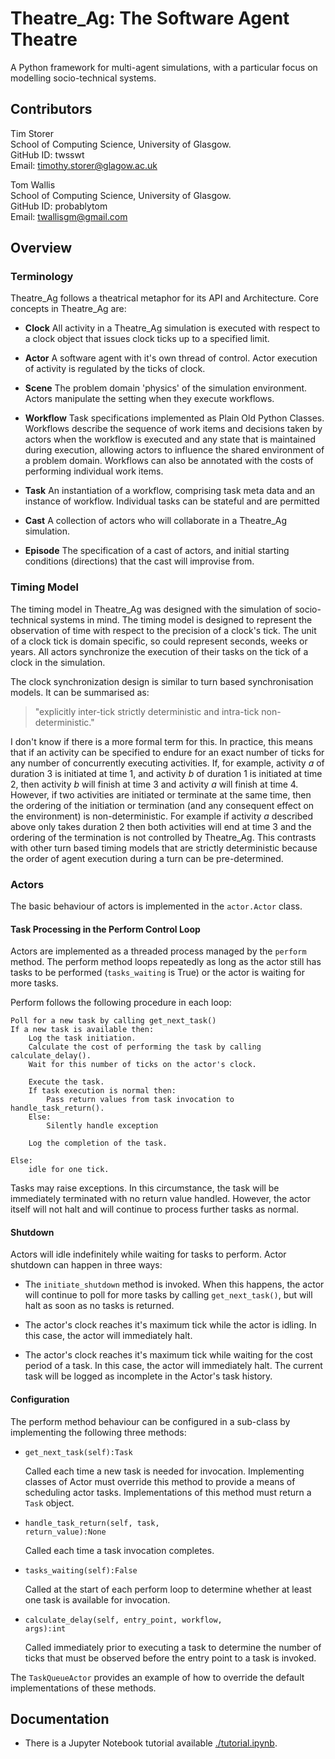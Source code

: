 
# Theatre_Ag: The Software Agent Theatre

A Python framework for multi-agent simulations, with a particular focus on modelling socio-technical systems.

## Contributors

Tim Storer<br/>
School of Computing Science, University of Glasgow.<br/>
GitHub ID: twsswt<br>
Email: [timothy.storer@glagow.ac.uk](mailto:timothy.storer@glagow.ac.uk)

Tom Wallis<br/>
School of Computing Science, University of Glasgow.<br/>
GitHub ID: probablytom<br>
Email: [twallisgm@gmail.com](mailto:twallisgm@gmail.com)

## Overview

### Terminology

Theatre_Ag follows a theatrical metaphor for its API and Architecture.  Core concepts in Theatre_Ag are:

 * **Clock** All activity in a Theatre_Ag simulation is executed with respect to a clock object that issues clock ticks
   up to a specified limit.

 * **Actor** A software agent with it's own thread of control.  Actor execution of activity is regulated by the ticks of
   clock.

 * **Scene** The problem domain 'physics' of the simulation environment.  Actors manipulate the setting when
   they execute workflows.

 * **Workflow** Task specifications implemented as Plain Old Python Classes.  Workflows describe the sequence of work
   items
   and decisions taken by actors when the workflow is executed and any state that is maintained during execution,
   allowing actors to influence the shared environment of a problem domain.
   Workflows can also be annotated with the costs of performing individual work items.

 * **Task** An instantiation of a workflow, comprising task meta data and an instance of workflow.  Individual tasks can
   be stateful and are permitted

 * **Cast** A collection of actors who will collaborate in a Theatre_Ag simulation.

 * **Episode** The specification of a cast of actors, and initial starting conditions (directions) that the cast will
   improvise from.

### Timing Model

The timing model in Theatre_Ag was designed with the simulation of socio-technical systems in mind. The timing model is
designed to represent the observation of time with respect to the precision of a clock's tick.  The unit of a clock tick
is domain specific, so could represent seconds, weeks or years. All actors synchronize the execution of their tasks on
the tick of a clock in the simulation.

The clock synchronization design is similar to turn based synchronisation models. It can be summarised as:

> "explicitly inter-tick strictly deterministic and intra-tick non-deterministic."

I don't know if there is a more formal term for this. In practice, this means that if an activity
can be specified to endure for an exact number of ticks for any number of concurrently executing activities.  If, for
example, activity *a* of duration 3 is initiated at time 1, and activity *b* of duration 1 is initiated at time 2,
then  activity *b* will finish at time 3 and activity *a* will finish at time 4.  However, if two activities are
initiated or terminate at the same time, then the ordering of the initiation or
termination (and any consequent effect on the environment) is non-deterministic.  For example if activity *a* described
above only takes duration 2 then both activities will end at time 3 and the ordering of the termination is not
controlled by Theatre_Ag.  This contrasts with other turn based timing models that are strictly deterministic because
the order of agent execution during a turn can be pre-determined.

### Actors

The basic behaviour of actors is implemented in the <code>actor.Actor</code> class.

#### Task Processing in the Perform Control Loop

Actors are implemented as a threaded process managed by the <code>perform</code> method. The perform method loops
repeatedly as long as the actor still has tasks to be performed (<code>tasks_waiting</code> is True) or the actor is
waiting for more tasks.

Perform follows the following procedure in each loop:

    Poll for a new task by calling get_next_task()
    If a new task is available then:
        Log the task initiation.
        Calculate the cost of performing the task by calling calculate_delay().
        Wait for this number of ticks on the actor's clock.

        Execute the task.
        If task execution is normal then:
            Pass return values from task invocation to handle_task_return().
        Else:
            Silently handle exception

        Log the completion of the task.

    Else:
        idle for one tick.

Tasks may raise exceptions.  In this circumstance, the task will be immediately terminated with no return value handled.
However, the actor itself will not halt and will continue to process further tasks as normal.

#### Shutdown

Actors will idle indefinitely while waiting for tasks to perform. Actor shutdown can happen in three ways:

 * The <code>initiate_shutdown</code> method is invoked.  When this happens, the actor will continue to poll for more
   tasks by calling  <code>get_next_task()</code>, but will halt as soon as no tasks is returned.

 * The actor's clock reaches it's maximum tick while the actor is idling.  In this case, the actor will immediately
   halt.

 * The actor's clock reaches it's maximum tick while waiting for the cost period of a task. In this case, the actor
   will immediately halt.  The current task will be logged as incomplete in the Actor's task history.

#### Configuration

The perform method behaviour can be configured in a sub-class by implementing the following three methods:

 * <code>get_next_task(self):Task</code>

   Called each time a new task is needed for invocation.  Implementing classes of Actor must override this method to
   provide a means of scheduling actor tasks.  Implementations of this method must return a <code>Task</code> object.

 * <code>handle_task_return(self, task, return_value):None</code>

   Called each time a task invocation completes.

 * <code>tasks_waiting(self):False</code>

   Called at the start of each perform loop to determine whether at least one task is available for invocation.

 * <code>calculate_delay(self, entry_point, workflow, args):int</code>

   Called immediately prior to executing a task to determine the number of ticks that must be observed before the
   entry point to a task is invoked.

The <code>TaskQueueActor</code> provides an example of how to override the default implementations of these methods.

## Documentation

 * There is a Jupyter Notebook tutorial available [./tutorial.ipynb](./tutorial.ipynb).
